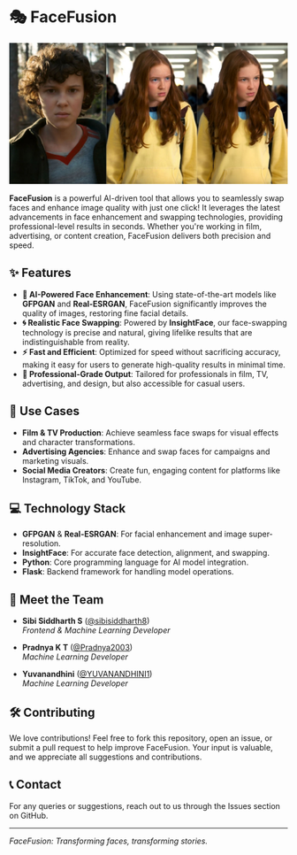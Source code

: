# 🎭 FaceFusion

![Navbar - Desktop](/readme-images/FaceFusion%20-%20Sibi%20Siddharth%20S.jpeg)

**FaceFusion** is a powerful AI-driven tool that allows you to seamlessly swap faces and enhance image quality with just one click! It leverages the latest advancements in face enhancement and swapping technologies, providing professional-level results in seconds. Whether you're working in film, advertising, or content creation, FaceFusion delivers both precision and speed. 

## ✨ Features
- **🔧 AI-Powered Face Enhancement**: Using state-of-the-art models like **GFPGAN** and **Real-ESRGAN**, FaceFusion significantly improves the quality of images, restoring fine facial details.
- **🌀 Realistic Face Swapping**: Powered by **InsightFace**, our face-swapping technology is precise and natural, giving lifelike results that are indistinguishable from reality.
- **⚡ Fast and Efficient**: Optimized for speed without sacrificing accuracy, making it easy for users to generate high-quality results in minimal time.
- **💼 Professional-Grade Output**: Tailored for professionals in film, TV, advertising, and design, but also accessible for casual users.

## 🎯 Use Cases
- **Film & TV Production**: Achieve seamless face swaps for visual effects and character transformations.
- **Advertising Agencies**: Enhance and swap faces for campaigns and marketing visuals.
- **Social Media Creators**: Create fun, engaging content for platforms like Instagram, TikTok, and YouTube.

## 💻 Technology Stack
- **GFPGAN** & **Real-ESRGAN**: For facial enhancement and image super-resolution.
- **InsightFace**: For accurate face detection, alignment, and swapping.
- **Python**: Core programming language for AI model integration.
- **Flask**: Backend framework for handling model operations.

## 🤝 Meet the Team
- **Sibi Siddharth S** ([@sibisiddharth8](https://github.com/sibisiddharth8))  
  *Frontend & Machine Learning Developer*  

- **Pradnya K T** ([@Pradnya2003](https://github.com/Pradnya2003))  
  *Machine Learning Developer*  

- **Yuvanandhini** ([@YUVANANDHINI1](https://github.com/YUVANANDHINI1))  
  *Machine Learning Developer*  

## 🛠️ Contributing
We love contributions! Feel free to fork this repository, open an issue, or submit a pull request to help improve FaceFusion. Your input is valuable, and we appreciate all suggestions and contributions.

## 📞 Contact
For any queries or suggestions, reach out to us through the Issues section on GitHub.

---

*FaceFusion: Transforming faces, transforming stories.*
